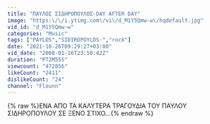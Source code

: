 ```yaml
---
title: "ΠΑΥΛΟΣ ΣΙΔΗΡΟΠΟΥΛΟΣ-DAY AFTER DAY"
image: "https:\/\/i.ytimg.com\/vi\/d_M1Y5Qmw-w\/hqdefault.jpg"
vid_id: "d_M1Y5Qmw-w"
categories: "Music"
tags: ["PAYLOS","SIDIROPOYLOS-","rock"]
date: "2021-10-26T09:29:27+03:00"
vid_date: "2008-01-16T23:50:42Z"
duration: "PT2M55S"
viewcount: "472856"
likeCount: "2411"
dislikeCount: "24"
channel: "Flounn"
---
```

{% raw %}ΕΝΑ ΑΠΟ ΤΑ ΚΑΛΥΤΕΡΑ ΤΡΑΓΟΥΔΙΑ ΤΟΥ ΠΑΥΛΟΥ ΣΙΔΗΡΟΠΟΥΛΟΥ ΣΕ ΞΕΝΟ ΣΤΙΧΟ...{% endraw %}
